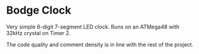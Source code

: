 # Bodge Clock
Very simple 6-digit 7-segment LED clock. Runs on an ATMega48 with 32kHz crystal on Timer 2.

The code quality and comment density is in line with the rest of the project.
